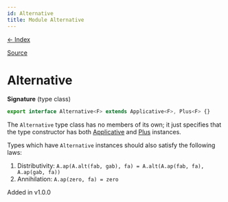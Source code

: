 ```yaml
---
id: Alternative
title: Module Alternative
---
```


[← Index](.)

[Source](https://github.com/gcanti/fp-ts/blob/master/src/Alternative.ts)

# Alternative

**Signature** (type class)

```ts
export interface Alternative<F> extends Applicative<F>, Plus<F> {}
```

The `Alternative` type class has no members of its own; it just specifies that the type constructor has both
[Applicative](./Applicative.md) and [Plus](./Plus.md) instances.

Types which have `Alternative` instances should also satisfy the following laws:

1. Distributivity: `A.ap(A.alt(fab, gab), fa) = A.alt(A.ap(fab, fa), A.ap(gab, fa))`
2. Annihilation: `A.ap(zero, fa) = zero`

Added in v1.0.0
